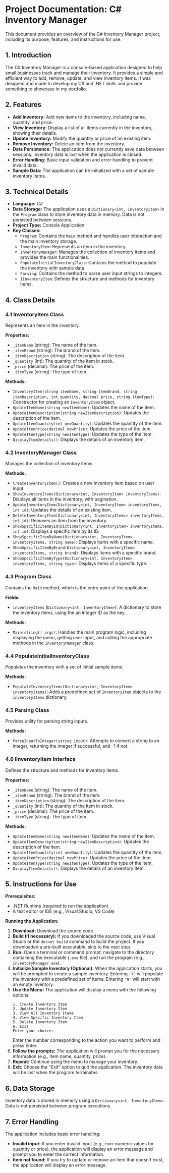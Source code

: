 # Project Documentation: C# Inventory Manager

This document provides an overview of the C# Inventory Manager project, including its purpose, features, and instructions for use.

## 1. Introduction

The C# Inventory Manager is a console-based application designed to help small businesses track and manage their inventory. It provides a simple and efficient way to add, remove, update, and view inventory items. It was designed and made to develop my C# and .NET skills and provide something to showcase in my portfolio.

## 2. Features

* **Add Inventory:** Add new items to the inventory, including name, quantity, and price.
* **View Inventory:** Display a list of all items currently in the inventory, showing their details.
* **Update Inventory:** Modify the quantity or price of an existing item.
* **Remove Inventory:** Delete an item from the inventory.
* **Data Persistence:** The application does not currently save data between sessions. Inventory data is lost when the application is closed.
* **Error Handling:** Basic input validation and error handling to prevent invalid data.
* **Sample Data:** The application can be initialized with a set of sample inventory items.

## 3. Technical Details

* **Language:** C#
* **Data Storage:** The application uses a `Dictionary<int, InventoryItem>` in the `Program` class to store inventory data in memory. Data is not persisted between sessions.
* **Project Type:** Console Application
* **Key Classes:**
    * `Program`: Contains the `Main` method and handles user interaction and the main inventory storage.
    * `InventoryItem`: Represents an item in the inventory.
    * `InventoryManager`: Manages the collection of inventory items and provides the main functionalities.
    * `PopulateInitialInventoryClass`: Contains the method to populate the inventory with sample data.
    * `Parsing`: Contains the method to parse user input strings to integers.
    * `IInventoryItem`: Defines the structure and methods for inventory items.

## 4. Class Details

### 4.1 InventoryItem Class

Represents an item in the inventory.

**Properties:**

* `_itemName` (string): The name of the item.
* `_itemBrand` (string): The brand of the item.
* `_itemDescription` (string): The description of the item.
* `_quantity` (int): The quantity of the item in stock.
* `_price` (decimal): The price of the item.
* `_itemType` (string): The type of item.

**Methods:**

* `InventoryItem(string itemName, string itemBrand, string itemDescription, int quantity, decimal price, string itemType)`: Constructor for creating an `InventoryItem` object.
* `UpdateItemName(string newItemName)`: Updates the name of the item.
* `UpdateItemDescription(string newItemDescription)`: Updates the description of the item.
* `UpdateItemQuantity(int newQuantity)`: Updates the quantity of the item.
* `UpdateItemPrice(decimal newPrice)`: Updates the price of the item.
* `UpdateItemType(string newItemType)`: Updates the type of the item.
* `DisplayItemDetails()`: Displays the details of an inventory item.

### 4.2 InventoryManager Class

Manages the collection of inventory items.

**Methods:**

* `CreateInventoryItem()`: Creates a new inventory item based on user input.
* `ShowInventoryItems(Dictionary<int, InventoryItem> inventoryItems)`: Displays all items in the inventory, with pagination.
* `UpdateInventoryItem(Dictionary<int, InventoryItem> inventoryItems, int id)`: Updates the details of an existing item.
* `DeleteInventoryItem(Dictionary<int, InventoryItems> inventoryItems, int id)`: Removes an item from the inventory.
* `ShowSpecificItemById(Dictionary<int, InventoryItem> inventoryItems, int id)`: Displays a specific item by its ID.
* `ShowSpecificItemByName(Dictionary<int, InventoryItem> inventoryItems, string name)`: Displays items with a specific name.
* `ShowSpecificItemByBrand(Dictionary<int, InventoryItem> inventoryItems, string brand)`: Displays items with a specific brand.
* `ShowSpecificItemByType(Dictionary<int, InventoryItem> inventoryItems, string type)`: Displays items of a specific type.

### 4.3 Program Class

Contains the `Main` method, which is the entry point of the application.

**Fields:**

* `inventoryItems` (`Dictionary<int, InventoryItem>`): A dictionary to store the inventory items, using the an integer ID as the key.

**Methods:**

* `Main(string[] args)`: Handles the main program logic, including displaying the menu, getting user input, and calling the appropriate methods in the `InventoryManager` class.

### 4.4 PopulateInitialInventoryClass

Populates the inventory with a set of initial sample items.

**Methods:**

* `PopulateInventoryItems(Dictionary<int, InventoryItem> inventoryItems)`: Adds a predefined set of `InventoryItem` objects to the `inventoryItems` dictionary.

### 4.5 Parsing Class

Provides utility for parsing string inputs.

**Methods:**

* `ParseInputToInteger(string input)`: Attempts to convert a string to an integer, returning the integer if successful, and -1 if not.

### 4.6 IInventoryItem Interface

Defines the structure and methods for inventory items.

**Properties:**

* `_itemName` (string): The name of the item.
* `_itemBrand` (string): The brand of the item.
* `_itemDescription` (string): The description of the item.
* `_quantity` (int): The quantity of the item in stock.
* `_price` (decimal): The price of the item.
* `_itemType` (string): The type of item.

**Methods:**

* `UpdateItemName(string newItemName)`: Updates the name of the item.
* `UpdateItemDescription(string newItemDescription)`: Updates the description of the item.
* `UpdateItemQuantity(int newQuantity)`: Updates the quantity of the item.
* `UpdateItemPrice(decimal newPrice)`: Updates the price of the item.
* `UpdateItemType(string newItemType)`: Updates the type of the item.
* `DisplayItemDetails()`: Displays the details of an inventory item.

## 5. Instructions for Use

**Prerequisites:**

* .NET Runtime (required to run the application)
* A text editor or IDE (e.g., Visual Studio, VS Code)

**Running the Application:**

1.  **Download:** Download the source code.
2.  **Build (If necessary):** If you downloaded the source code, use Visual Studio or the `dotnet build` command to build the project. If you downloaded a pre-built executable, skip to the next step.
3.  **Run:** Open a terminal or command prompt, navigate to the directory containing the executable (`.exe` file), and run the program (e.g., `InventoryManager.exe`).
4.  **Initialize Sample Inventory (Optional):** When the application starts, you will be prompted to create a sample inventory. Entering `'Y'` will populate the inventory with a predefined set of items. Entering `'N'` will start with an empty inventory.
5.  **Use the Menu:** The application will display a menu with the following options:
    ```
    1. Create Inventory Item
    2. Update Inventory Item
    3. View All Inventory Items
    4. View Specific Inventory Item
    5. Delete Inventory Item
    6. Exit
    Enter your choice:
    ```
    Enter the number corresponding to the action you want to perform and press Enter.
6.  **Follow the prompts:** The application will prompt you for the necessary information (e.g., item name, quantity, price).
7.  **Repeat:** Continue using the menu to manage your inventory.
8.  **Exit:** Choose the "Exit" option to quit the application. The inventory data will be lost when the program terminates.

## 6. Data Storage

Inventory data is stored in memory using a `Dictionary<int, InventoryItem>`. Data is not persisted between program executions.

## 7. Error Handling

The application includes basic error handling:

* **Invalid input:** If you enter invalid input (e.g., non-numeric values for quantity or price), the application will display an error message and prompt you to enter the correct information.
* **Item not found:** If you try to update or remove an item that doesn't exist, the application will display an error message.